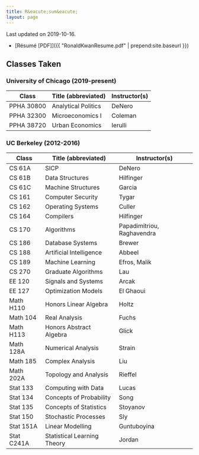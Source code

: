 ```yaml
---
title: R&eacute;sum&eacute;
layout: page
---
```


Last updated on 2019-10-16.

* [R&eacute;sum&eacute; [PDF]]({{ "RonaldKwanResume.pdf" | prepend:site.baseurl }})

## Classes Taken

### University of Chicago (2019-present)

| Class      | Title (abbreviated)         | Instructor(s)              |
|------------|-----------------------------|----------------------------|
| PPHA 30800 | Analytical Politics         | DeNero                     |
| PPHA 32300 | Microeconomics I            | Coleman                    |
| PPHA 38720 | Urban Economics             | Ierulli                    |

### UC Berkeley (2012-2016)

| Class      | Title (abbreviated)         | Instructor(s)              |
|------------|-----------------------------|----------------------------|
| CS 61A     | SICP                        | DeNero                     |
| CS 61B     | Data Structures             | Hilfinger                  |
| CS 61C     | Machine Structures          | Garcia                     |
| CS 161     | Computer Security           | Tygar                      |
| CS 162     | Operating Systems           | Culler                     |
| CS 164     | Compilers                   | Hilfinger                  |
| CS 170     | Algorithms                  | Papadimitriou, Raghavendra |
| CS 186     | Database Systems            | Brewer                     |
| CS 188     | Artificial Intelligence     | Abbeel                     |
| CS 189     | Machine Learning            | Efros, Malik               |
| CS 270     | Graduate Algorithms         | Lau                        |
| EE 120     | Signals and Systems         | Arcak                      |
| EE 127     | Optimization Models         | El Ghaoui                  |
| Math H110  | Honors Linear Algebra       | Holtz                      |
| Math 104   | Real Analysis               | Fuchs                      |
| Math H113  | Honors Abstract Algebra     | Glick                      |
| Math 128A  | Numerical Analysis          | Strain                     |
| Math 185   | Complex Analysis            | Liu                        |
| Math 202A  | Topology and Analysis       | Rieffel                    |
| Stat 133   | Computing with Data         | Lucas                      |
| Stat 134   | Concepts of Probability     | Song                       |
| Stat 135   | Concepts of Statistics      | Stoyanov                   |
| Stat 150   | Stochastic Processes        | Sly                        |
| Stat 151A  | Linear Modelling            | Guntuboyina                |
| Stat C241A | Statistical Learning Theory | Jordan                     |
